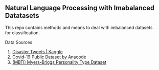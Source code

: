 Natural Language Processing with Imabalanced Datatasets
---
This repo contains methods and means to deal with imbalanced datasets for classification. 

Data Sources
1. [Disaster Tweets | Kaggle](https://www.kaggle.com/vstepanenko/disaster-tweets)
2. [Covid-19 Public Dataset by Anacode](https://www.kaggle.com/jannalipenkova/covid19-public-media-dataset)
3. [(MBTI) Myers-Briggs Personality Type Dataset](https://www.kaggle.com/datasnaek/mbti-type)

